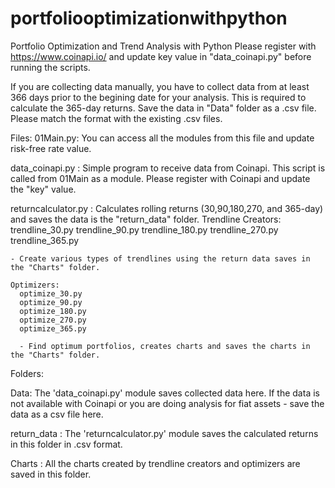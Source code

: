 # portfoliooptimizationwithpython
Portfolio Optimization and Trend Analysis with Python
Please register with https://www.coinapi.io/ and update key value in "data_coinapi.py" before running the scripts. 

If you are collecting data manually, you have to collect data from at least 366 days prior to the begining date for your analysis. This is required to calculate the 365-day returns. Save the data in "Data" folder as a .csv file. Please match the format with the existing .csv files. 



Files: 
  01Main.py: You can access all the modules from this file and update risk-free rate value. 
  
  data_coinapi.py : Simple program to receive data from Coinapi. This script is called from 01Main as a module. Please register with Coinapi and update the "key" value.
  
  returncalculator.py : Calculates rolling returns (30,90,180,270, and 365-day) and saves the data is the "return_data" folder. 
  Trendline Creators: 
    trendline_30.py
    trendline_90.py
    trendline_180.py
    trendline_270.py
    trendline_365.py
    
    - Create various types of trendlines using the return data saves in the "Charts" folder. 
    
    Optimizers: 
      optimize_30.py
      optimize_90.py
      optimize_180.py
      optimize_270.py
      optimize_365.py
      
      - Find optimum portfolios, creates charts and saves the charts in the "Charts" folder. 
  


Folders:

  Data: The 'data_coinapi.py' module saves collected data here. If the data is not available with Coinapi or you are doing analysis for fiat assets - save the data as a csv file here. 
  
  return_data : The 'returncalculator.py' module saves the calculated returns in this folder in .csv format. 
  
  Charts : All the charts created by trendline creators and optimizers are saved in this folder. 
  
